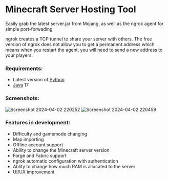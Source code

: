 # Minecraft Server Hosting Tool

Easily grab the latest server.jar from Mojang, as well as the ngrok agent for simple port-forwading

ngrok creates a TCP tunnel to share your server with others. The free version of ngrok does not allow you to get a permanent address which means when you restart the agent, you will need to send a new address to your players.

### Requirements:

- Latest version of [Python](https://www.python.org/downloads/)
- [Java](https://adoptium.net/temurin/releases/) 17

### Screenshots:

![Screenshot 2024-04-02 220252](https://github.com/siv4c/Minecraft-Server-Hosting-Tool/assets/126551328/1241d5c0-36c3-43c9-86e5-73edff36a83b)
![Screenshot 2024-04-02 220459](https://github.com/siv4c/Minecraft-Server-Hosting-Tool/assets/126551328/8ac26b72-9dcd-4b57-bfe6-c1875e678029)

### Features in development:
- Difficulty and gamemode changing
- Map importing
- Offline account support
- Ability to change the Minecraft server version
- Forge and Fabric support
- ngrok automatic configuration with authentication
- Ablity to change how much RAM is allocated to the server
- UI/UX improvement
